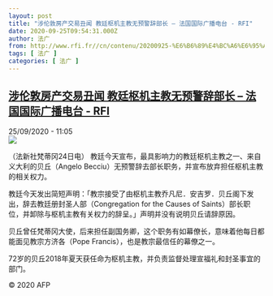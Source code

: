 ```yaml
---
layout: post
title: "涉伦敦房产交易丑闻 教廷枢机主教无预警辞部长 – 法国国际广播电台 - RFI"
date: 2020-09-25T09:54:31.000Z
author: 法广
from: http://www.rfi.fr//cn/contenu/20200925-%E6%B6%89%E4%BC%A6%E6%95%A6%E6%88%BF%E4%BA%A7%E4%BA%A4%E6%98%93%E4%B8%91%E9%97%BB-%E6%95%99%E5%BB%B7%E6%9E%A2%E6%9C%BA%E4%B8%BB%E6%95%99%E6%97%A0%E9%A2%84%E8%AD%A6%E8%BE%9E%E9%83%A8%E9%95%BF
tags: [ 法广 ]
categories: [ 法广 ]
---
```

<!--1601027671000-->
[涉伦敦房产交易丑闻 教廷枢机主教无预警辞部长 – 法国国际广播电台 - RFI](http://www.rfi.fr//cn/contenu/20200925-%E6%B6%89%E4%BC%A6%E6%95%A6%E6%88%BF%E4%BA%A7%E4%BA%A4%E6%98%93%E4%B8%91%E9%97%BB-%E6%95%99%E5%BB%B7%E6%9E%A2%E6%9C%BA%E4%B8%BB%E6%95%99%E6%97%A0%E9%A2%84%E8%AD%A6%E8%BE%9E%E9%83%A8%E9%95%BF)
------

<div>
<div>25/09/2020 - 11:05</div><img src="https://s.rfi.fr/media/display/a690a1dc-ff13-11ea-9b80-005056bf87d6/w:310/p:16x9/int0009b.200925170502.jpg"><div class="t-content__body u-clearfix">            <p>（法新社梵蒂冈24日电）    教廷今天宣布，最具影响力的教廷枢机主教之一、来自义大利的贝丘（Angelo Becciu）无预警辞去部长职务，并宣布放弃担任枢机主教的相关权力。</p><p>    教廷今天发出简短声明：「教宗接受了由枢机主教乔凡尼．安吉罗．贝丘阁下发出，辞去教廷册封圣人部（Congregation for the Causes of Saints）部长职位，并卸除与枢机主教有关权力的辞呈。」声明并没有说明贝丘请辞原因。</p><p>    贝丘曾任梵蒂冈大使，后来担任副国务卿，这个职务有如幕僚长，意味着他每日都能面见教宗方济各（Pope Francis），也是教宗最信任的幕僚之一。</p><p>    72岁的贝丘2018年夏天获任命为枢机主教，并负责监督处理宣福礼和封圣事宜的部门。</p>            <p class="t-copyright">© 2020 AFP</p>        </div>
</div>
